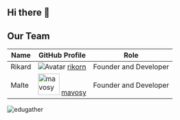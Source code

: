 ## Hi there 👋
## Our Team

| Name | GitHub Profile | Role |
|------|----------------|------|
| Rikard | ![Avatar](https://github.com/rikorn.png?size=50) [rikorn](https://github.com/rikorn) |  Founder and Developer |
| Malte | <a href="https://github.com/mavosy"><img src="https://github.com/mavosy.png" alt="mavosy" width="50" height="50"></a> [mavosy](https://github.com/mavosy) | Founder and Developer |


<p align="left"> <img src="https://komarev.com/ghpvc/?username=edugather&label=Edugather+views&color=0e75b6&style=plastic" alt="edugather" /> </p>



<!--

**Here are some ideas to get you started:**

🙋‍♀️ A short introduction - what is your organization all about?
🌈 Contribution guidelines - how can the community get involved?
👩‍💻 Useful resources - where can the community find your docs? Is there anything else the community should know?
🍿 Fun facts - what does your team eat for breakfast?
🧙 Remember, you can do mighty things with the power of [Markdown](https://docs.github.com/github/writing-on-github/getting-started-with-writing-and-formatting-on-github/basic-writing-and-formatting-syntax)
-->

